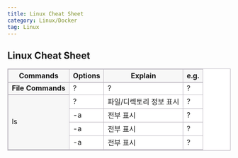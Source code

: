 ```yaml
---
title: Linux Cheat Sheet
category: Linux/Docker
tag: Linux
---
```


## Linux Cheat Sheet

<html>
  <head>
    <style type="text/css">
      .line{border-bottom: 1px solid #BDB8C1;}
      .line2{border-bottom: 2px solid #BDB8C1;}
      .line3{border-bottom: 1px solid #BDB8C1; background-color: #F7F7F7;}
      .line4{border-bottom: 2px solid #BDB8C1; background-color: #F7F7F7;}
      table, th, td {
         border:1px solid #BDB8C1;
         background-color: #FFFFFF;
       }
    </style>
   </head>
   <body>
     <table style="border-collapse:collapse">
       <tr><th class="line4" bgcolor="#F8F7F9">Commands</th><th class="line4">Options</th><th class="line4">Explain</th><th class="line4">e.g.</th></tr>
       <tr><td class="line4"><strong>File Commands</strong></td><td class="line">?</td><td class="line">?</td><td class="line">?</td></tr>
       <tr><td class="line4" rowspan="4">ls</td><td class="line">?</td><td class="line">파일/디렉토리 정보 표시</td><td class="line">?</td></tr>
       <tr><td class="line">-a</td><td class="line">전부 표시</td><td class="line">?</td></tr>
       <tr><td class="line">-a</td><td class="line">전부 표시</td><td class="line">?</td></tr>
       <tr><td class="line2">-a</td><td class="line2">전부 표시</td><td class="line2">?</td></tr>
    </table>
 </body>
 </html>
